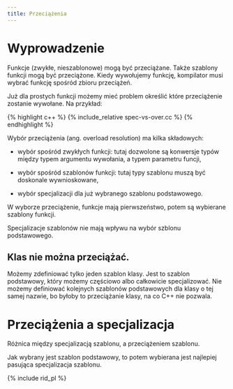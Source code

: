 ```yaml
---
title: Przeciążenia
---
```


# Wyprowadzenie

Funkcje (zwykłe, nieszablonowe) mogą być przeciążane.  Także szablony
funkcji mogą być przeciążone.  Kiedy wywołujemy funkcję, kompilator
musi wybrać funkcję spośród zbioru przeciążeń.

Już dla prostych funkcji możemy mieć problem określić które
przeciążenie zostanie wywołane.  Na przykład:

{% highlight c++ %}
{% include_relative spec-vs-over.cc %}
{% endhighlight %}

Wybór przeciążenia (ang. overload resolution) ma kilka składowych:

* wybór spośród zwykłych funkcji: tutaj dozwolone są konwersje typów
  między typem argumentu wywołania, a typem parametru funcji,

* wybór spośród szablonów funkcji: tutaj typy szablonu muszą być
  doskonale wywnioskowane,

* wybór specjalizacji dla już wybranego szablonu podstawowego.

W wyborze przeciążenie, funkcje mają pierwszeństwo, potem są wybierane
szablony funkcji.

Specjalizacje szablonów nie mają wpływu na wybór szblonu podstawowego.

## Klas nie można przeciążać.

Możemy zdefiniować tylko jeden szablon klasy.  Jest to szablon
podstawowy, który możemy częściowo albo całkowicie specjalizować.  Nie
możemy definiować kolejnych szablonów podstawowych dla klasy o tej
samej nazwie, bo byłoby to przeciążanie klasy, na co C++ nie pozwala.

# Przeciążenia a specjalizacja

Różnica między specjalizacją szablonu, a przeciążeniem szablonu.

Jak wybrany jest szablon podstawowy, to potem wybierana jest najlepiej
pasująca specjalizacja szablonu.

{% include rid_pl %}
